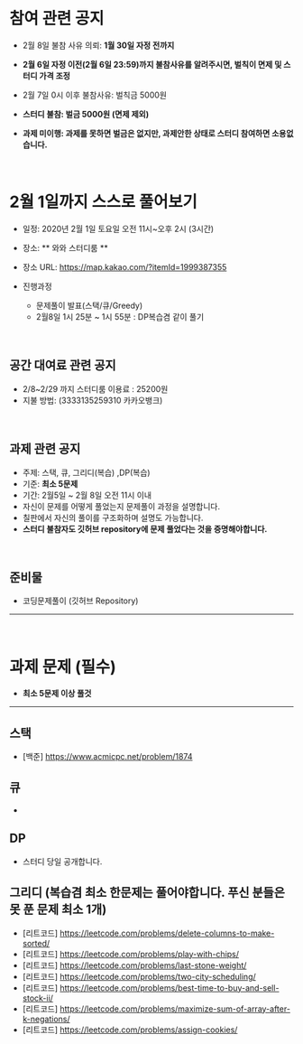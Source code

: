 # 참여 관련 공지
- 2월 8일 불참 사유 의뢰: **1월 30일 자정 전까지**
- **2월 6일 자정 이전(2월 6일 23:59)까지 불참사유를 알려주시면, 벌칙이 면제 및 스터디 가격 조정**
- 2월 7일 0시 이후 불참사유: 벌칙금 5000원

- **스터디 불참: 벌금 5000원 (면제 제외)**
- **과제 미이행: 과제를 못하면 벌금은 없지만, 과제안한 상태로 스터디 참여하면 소용없습니다.**

<br>

# 2월 1일까지 스스로 풀어보기
- 일정: 2020년 2월 1일 토요일 오전 11시~오후 2시 (3시간)
- 장소: ** 와와 스터디룸 **
- 장소 URL: https://map.kakao.com/?itemId=1999387355

- 진행과정
  - 문제풀이 발표(스택/큐/Greedy)
  - 2월8일 1시 25분 ~ 1시 55분 : DP복습겸 같이 풀기
<br>

## 공간 대여료 관련 공지
- 2/8~2/29 까지 스터디룸 이용료 : 25200원
- 지불 방법: (3333135259310 카카오뱅크)

<br>

## 과제 관련 공지
- 주제: 스택, 큐, 그리디(복습) ,DP(복습)
- 기준: **최소 5문제**
- 기간: 2월5일 ~ 2월 8일 오전 11시 이내
- 자신이 문제를 어떻게 풀었는지 문제풀이 과정을 설명합니다.
- 칠판에서 자신의 풀이를 구조화하며 설명도 가능합니다.
- **스터디 불참자도 깃허브 repository에 문제 풀었다는 것을 증명해야합니다.**

<br>

## 준비물
- 코딩문제풀이 (깃허브 Repository)

<hr>
<br>

# 과제 문제 (필수)
- **최소 5문제 이상 풀것**

<hr>

## 스택
- [백준] https://www.acmicpc.net/problem/1874

## 큐
-

## DP
- 스터디 당일 공개합니다.

## 그리디 (복습겸 최소 한문제는 풀어야합니다. 푸신 분들은 못 푼 문제 최소 1개)
- [리트코드] https://leetcode.com/problems/delete-columns-to-make-sorted/
- [리트코드] https://leetcode.com/problems/play-with-chips/
- [리트코드] https://leetcode.com/problems/last-stone-weight/
- [리트코드] https://leetcode.com/problems/two-city-scheduling/
- [리트코드] https://leetcode.com/problems/best-time-to-buy-and-sell-stock-ii/
- [리트코드] https://leetcode.com/problems/maximize-sum-of-array-after-k-negations/
- [리트코드] https://leetcode.com/problems/assign-cookies/

